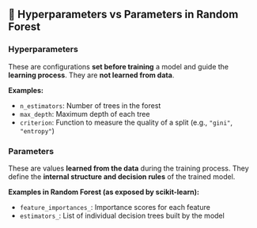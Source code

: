 ## 🔧 Hyperparameters vs Parameters in Random Forest

### Hyperparameters
These are configurations **set before training** a model and guide the **learning process**. They are **not learned from data**.

**Examples:**
- `n_estimators`: Number of trees in the forest  
- `max_depth`: Maximum depth of each tree  
- `criterion`: Function to measure the quality of a split (e.g., `"gini"`, `"entropy"`)

### Parameters
These are values **learned from the data** during the training process. They define the **internal structure and decision rules** of the trained model.

**Examples in Random Forest (as exposed by scikit-learn):**
- `feature_importances_`: Importance scores for each feature  
- `estimators_`: List of individual decision trees built by the model
